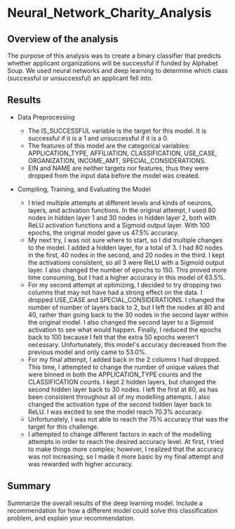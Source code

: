 # Neural_Network_Charity_Analysis

## Overview of the analysis

The purpose of this analysis was to create a binary classifier that predicts whether applicant organizations will be successful if funded by Alphabet Soup. We used neural networks and deep learning to determine which class (successful or unsuccessful) an applicant fell into.

## Results

- Data Preprocessing
    - The IS_SUCCESSFUL variable is the target for this model. It is successful if it is a 1 and unsuccessful if it is a 0.
    - The features of this model are the categorical variables: APPLICATION_TYPE,  AFFILIATION, CLASSIFICATION, USE_CASE, ORGANIZATION, INCOME_AMT, SPECIAL_CONSIDERATIONS.
    - EIN and NAME are neither targets nor features, thus they were dropped from the input data before the model was created.

- Compiling, Training, and Evaluating the Model
    - I tried multiple attempts at different levels and kinds of neurons, layers, and activation functions. In the original attempt, I used 80 nodes in hidden layer 1 and 30 nodes in hidden layer 2, both with ReLU activation functions and a Sigmoid output layer. With 100 epochs, the original model gave us 47.5% accuracy.
    - My next try, I was not sure where to start, so I did multiple changes to the model. I added a hidden layer, for a total of 3. I had 80 nodes in the first, 40 nodes in the second, and 20 nodes in the third. I kept the activations consistent, so all 3 were ReLU with a Sigmoid output layer. I also changed the number of epochs to 150. This proved more time consuming, but I had a higher accuracy in this model of 63.5%.
    - For my second attempt at optimizing, I decided to try dropping two columns that may not have had a strong effect on the data. I dropped USE_CASE and SPECIAL_CONSIDERATIONS. I changed the number of number of layers back to 2, but I left the nodes at 80 and 40, rather than going back to the 30 nodes in the second layer within the original model. I also changed the second layer to a Sigmoid activation to see what would happen. Finally, I reduced the epochs back to 100 because I felt that the extra 50 epochs weren't necessary. Unfortunately, this model's accuracy decreased from the previous model and only came to 53.0%.
    - For my final attempt, I added back in the 2 columns I had dropped. This time, I attempted to change the number of unique values that were binned in both the APPLICATION_TYPE counts and the CLASSIFICATION counts. I kept 2 hidden layers, but changed the second hidden layer back to 30 nodes. I left the first at 80, as has been consistent throughout all of my modelling attempts. I also changed the activation type of the second hidden layer back to ReLU. I was excited to see the model reach 70.3% accuracy.
    - Unfortunately, I was not able to reach the 75% accuracy that was the target for this challenge.
    - I attempted to change different factors in each of the modelling attempts in order to reach the desired accuracy level. At first, I tried to make things more complex; however, I realized that the accuracy was not increasing, so I made it more basic by my final attempt and was rewarded with higher accuracy. 


## Summary

Summarize the overall results of the deep learning model. Include a recommendation for how a different model could solve this classification problem, and explain your recommendation.